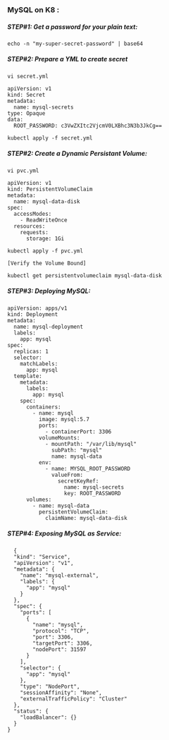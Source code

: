 ### MySQL on K8 :

##### STEP#1: Get a password for your plain text: 

```
echo -n "my-super-secret-password" | base64
```
##### STEP#2:  Prepare a YML to create secret

```
vi secret.yml
```

    apiVersion: v1
    kind: Secret
    metadata:
      name: mysql-secrets
    type: Opaque
    data:
      ROOT_PASSWORD: c3VwZXItc2VjcmV0LXBhc3N3b3JkCg==


```
kubectl apply -f secret.yml
```
 
##### STEP#2: Create a *Dynamic* Persistant Volume:
 
```
vi pvc.yml
``` 

    apiVersion: v1
    kind: PersistentVolumeClaim
    metadata:
      name: mysql-data-disk
    spec:
      accessModes:
        - ReadWriteOnce
      resources:
        requests:
          storage: 1Gi
  
```
kubectl apply -f pvc.yml 
 
[Verify the Volume Bound]

kubectl get persistentvolumeclaim mysql-data-disk
```

##### STEP#3:  Deploying MySQL: 
  
    apiVersion: apps/v1
    kind: Deployment
    metadata:
      name: mysql-deployment
      labels:
        app: mysql
    spec:
      replicas: 1
      selector:
        matchLabels:
          app: mysql
      template:
        metadata:
          labels:
            app: mysql
        spec:
          containers:
            - name: mysql
              image: mysql:5.7
              ports:
                - containerPort: 3306
              volumeMounts:
                - mountPath: "/var/lib/mysql"
                  subPath: "mysql"
                  name: mysql-data
              env:
                - name: MYSQL_ROOT_PASSWORD
                  valueFrom:
                    secretKeyRef:
                      name: mysql-secrets
                      key: ROOT_PASSWORD
          volumes:
            - name: mysql-data
              persistentVolumeClaim:
                claimName: mysql-data-disk  

  
  ##### STEP#4:  Exposing MySQL as Service: 
  
      {
      "kind": "Service",
      "apiVersion": "v1",
      "metadata": {
        "name": "mysql-external",
        "labels": {
          "app": "mysql"
        }
      },
      "spec": {
        "ports": [
          {
            "name": "mysql",
            "protocol": "TCP",
            "port": 3306,
            "targetPort": 3306,
            "nodePort": 31597
          }
        ],
        "selector": {
          "app": "mysql"
        },
        "type": "NodePort",
        "sessionAffinity": "None",
        "externalTrafficPolicy": "Cluster"
      },
      "status": {
        "loadBalancer": {}
      }
    }

  
  
  
  
  
  
  
  
